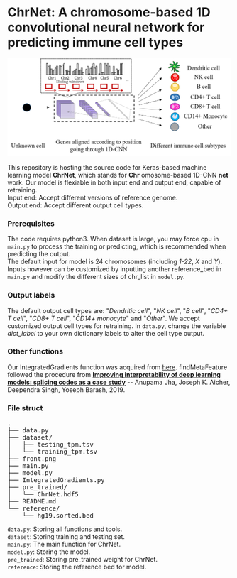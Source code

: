 # ChrNet: A chromosome-based 1D convolutional neural network for predicting immune cell types
![front image](https://raw.githubusercontent.com/Krisloveless/ChrNet/master/front.png)

This repository is hosting the source code for Keras-based machine learning model **ChrNet**, which stands for **Chr** omosome-based 1D-CNN **net** work.
Our model is flexiable in both input end and output end, capable of retraining.<br />
Input end: Accept different versions of reference genome.<br />
Output end: Accept different output cell types.

### Prerequisites

The code requires python3. When dataset is large, you may force cpu in `main.py` to process the training or predicting, which is recommended when predicting the output.<br />
The default input for model is 24 chromosomes (including *1-22*, *X* and *Y*). Inputs however can be customized by inputting another reference_bed in `main.py` and modify the different sizes of chr_list in `model.py`.

### Output labels

The default output cell types are:
"*Dendritic cell*", "*NK cell*", "*B cell*", "*CD4+ T cell*", "*CD8+ T cell*", "*CD14+ monocyte*" and "*Other*".
We accept customized output cell types for retraining. In `data.py`, change the variable *dict_label* to your own
dictionary labels to alter the cell type output.

### Other functions

Our IntegratedGradients function was acquired from [here](https://github.com/hiranumn/IntegratedGradients). findMetaFeature followed the procedure from [**Improving interpretability of deep learning models: splicing codes as a case study**](https://www.biorxiv.org/content/10.1101/700096v1) -- Anupama Jha, Joseph K. Aicher, Deependra Singh, Yoseph Barash, 2019.


### File struct
<pre>
.
├── data.py              
├── dataset/
│   ├── testing_tpm.tsv
│   └── training_tpm.tsv
├── front.png
├── main.py
├── model.py
├── IntegratedGradients.py
├── pre_trained/
│   └── ChrNet.hdf5
├── README.md
└── reference/
    └── hg19.sorted.bed
</pre>
`data.py`: Storing all functions and tools.<br />
`dataset`: Storing training and testing set.<br />
`main.py`: The main function for ChrNet.<br />
`model.py`: Storing the model.<br />
`pre_trained`: Storing pre_trained weight for ChrNet.<br />
`reference`: Storing the reference bed for model.<br />
